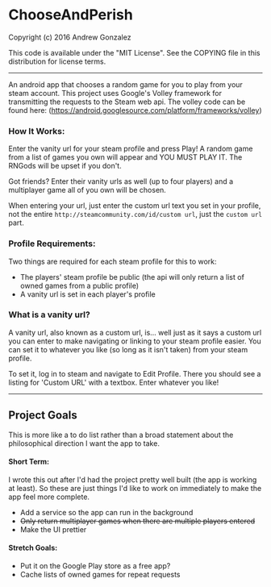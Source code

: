 # ChooseAndPerish

Copyright (c) 2016 Andrew Gonzalez

This code is available under the "MIT License". See the COPYING file in this distribution for license terms.
******


An android app that chooses a random game for you to play from your steam account.
This project uses Google's Volley framework for transmitting the requests to the
Steam web api.
The volley code can be found here: (https://android.googlesource.com/platform/frameworks/volley)

### How It Works:
Enter the vanity url for your steam profile and press Play! A random game from a list
of games you own will appear and YOU MUST PLAY IT. The RNGods will be upset if you don't.

Got friends? Enter their vanity urls as well (up to four players) and a multiplayer game all
of you own will be chosen.

When entering your url, just enter the custom url text you set in your profile, not the
entire `http://steamcommunity.com/id/custom url`, just the `custom url` part.

### Profile Requirements:
Two things are required for each steam profile for this to work:
+ The players' steam profile be public (the api will only return a list of owned games
from a public profile)
+ A vanity url is set in each player's profile

### What is a vanity url?
A vanity url, also known as a custom url, is... well just as it says a custom url you can
enter to make navigating or linking to your steam profile easier. You can set it to whatever
you like (so long as it isn't taken) from your steam profile.

To set it, log in to steam and navigate to Edit Profile. There you should see a
listing for 'Custom URL' with a textbox. Enter whatever you like!
******

## Project Goals

This is more like a to do list rather than a broad statement about the philosophical
direction I want the app to take.

#### Short Term:

I wrote this out after I'd had the project pretty well built (the app is working at least).
So these are just things I'd like to work on immediately to make the app feel more complete.

+ Add a service so the app can run in the background
+ ~~Only return multiplayer games when there are multiple players entered~~
+ Make the UI prettier

#### Stretch Goals:
+ Put it on the Google Play store as a free app?
+ Cache lists of owned games for repeat requests
